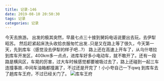```yaml
---
title: 记录-146
date: 2019-08-10 20:50:30
tags: 记录
categories: 记录
---
```

今天去旅游。
出发的极其突然，早晨七点三十接到舅妈电话说要出去玩，去伊犁昭苏。
然后赶紧起床洗头收拾衣服匆忙出发..只是又在路上等了很久，今天第一天，先到库车（感觉没去伊犁的样子吧...?）
路上还在高速上开车了，从乌什塔拉到库车开发区，400km多一点点，进库车好多小电动车，就不敢开了。还有一段路是横风区，车晃的厉害，过大车时候感觉都要被吸过去了，路上还碰到一起三车连撞事故..中间车油箱都撞漏了，不过还是开完了！小小夸自己一下qwq
到库车去了趟库车王府，不过已经关门了。
![库车王府](/img/记录145-1.jpg)